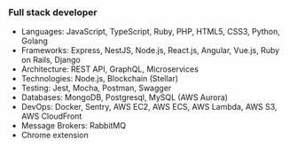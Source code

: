 ### Full stack developer

- Languages: JavaScript, TypeScript, Ruby, PHP, HTML5, CSS3, Python, Golang
- Frameworks: Express, NestJS, Node.js, React.js, Angular, Vue.js, Ruby on Rails, Django
- Architecture: REST API, GraphQL, Microservices
- Technologies: Node.js, Blockchain (Stellar)
- Testing: Jest, Mocha, Postman, Swagger
- Databases: MongoDB, Postgresql, MySQL (AWS Aurora)
- DevOps: Docker, Sentry, AWS EC2, AWS ECS, AWS Lambda, AWS S3, AWS CloudFront
- Message Brokers: RabbitMQ
- Chrome extension
